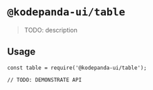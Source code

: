 # `@kodepanda-ui/table`

> TODO: description

## Usage

```
const table = require('@kodepanda-ui/table');

// TODO: DEMONSTRATE API
```
